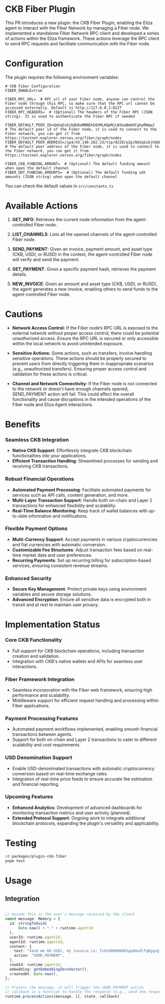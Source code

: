 # CKB Fiber Plugin
This PR introduces a new plugin: the CKB Fiber Plugin, enabling the Eliza agent to interact with the Fiber Network by managing a Fiber node. We implemented a standalone Fiber Network RPC client and developed a series of actions within the Eliza framework. These actions leverage the RPC client to send RPC requests and facilitate communication with the Fiber node.

# Configuration
The plugin requires the following environment variables:
``` env
# CKB Fiber Configuration
FIBER_ENABLE=true

FIBER_RPC_URL=  # RPC url of your Fiber node, anyone can control the Fiber node through this RPC, so make sure that the RPC url cannot be accessed externally. Default is http://127.0.0.1:8227
FIBER_RPC_HEADERS=  # (Optional) The headers of the Fiber RPC (JSON string). It is used to authenticate the Fiber RPC if needed

FIBER_DEFAULT_PEER_ID=QmSqSsbjkQG6aMBNEkG6hMLKQpMjLW3eaBmUdCghpRWqwJ  # The default peer id of the Fiber node, it is used to connect to the Fiber network, you can get it from https://testnet.explorer.nervos.org/fiber/graph/nodes
FIBER_DEFAULT_PEER_ADDRESS=/ip4/43.198.162.23/tcp/8228/p2p/QmSqSsbjkQG6aMBNEkG6hMLKQpMjLW3eaBmUdCghpRWqwJ  # The default peer address of the Fiber node, it is used to connect to the Fiber network, you can get it from https://testnet.explorer.nervos.org/fiber/graph/nodes

FIBER_CKB_FUNDING_AMOUNT=  # (Optional) The default funding amount when open the default channel
FIBER_UDT_FUNDING_AMOUNTS=  # (Optional) The default funding udt amounts (JSON string) when open the default channel
```
You can check the default values in `src/constants.ts`

# Available Actions

1. **GET_INFO**: Retrieves the current node information from the agent-controlled Fiber node.

2. **LIST_CHANNELS**: Lists all the opened channels of the agent-controlled Fiber node.

3. **SEND_PAYMENT**: Given an invoice, payment amount, and asset type (CKB, USDI, or RUSD) in the context, the agent-controlled Fiber node will verify and send the payment.

4. **GET_PAYMENT**: Given a specific payment hash, retrieves the payment details.

5. **NEW_INVOICE**: Given an amount and asset type (CKB, USDI, or RUSD), the agent generates a new invoice, enabling others to send funds to the agent-controlled Fiber node.

# Cautions
- **Network Access Control:** If the Fiber node’s RPC URL is exposed to the external network without proper access control, there could be potential unauthorized access. Ensure the RPC URL is secured or only accessible within the local network to avoid unintended exposure.

- **Sensitive Actions:** Some actions, such as transfers, involve handling sensitive operations. These actions should be properly secured to prevent users from directly triggering them in inappropriate scenarios (e.g., unauthorized transfers). Ensuring proper access control and validation for these actions is critical.

- **Channel and Network Connectivity:** If the Fiber node is not connected to the network or doesn't have enough channels opened, SEND_PAYMENT action will fail. This could affect the overall functionality and cause disruptions in the intended operations of the Fiber node and Eliza Agent interactions.

# Benefits

### Seamless CKB Integration

- **Native CKB Support**: Effortlessly integrate CKB blockchain functionalities into your applications.
- **Efficient Transaction Handling**: Streamlined processes for sending and receiving CKB transactions.

### Robust Financial Operations

- **Automated Payment Processing**: Facilitate automated payments for services such as API calls, content generation, and more.
- **Multi-Layer Transaction Support**: Handle both on-chain and Layer 2 transactions for enhanced flexibility and scalability.
- **Real-Time Balance Monitoring**: Keep track of wallet balances with up-to-date information and notifications.

### Flexible Payment Options

- **Multi-Currency Support**: Accept payments in various cryptocurrencies and fiat currencies with automatic conversion.
- **Customizable Fee Structures**: Adjust transaction fees based on real-time market data and user preferences.
- **Recurring Payments**: Set up recurring billing for subscription-based services, ensuring consistent revenue streams.

### Enhanced Security

- **Secure Key Management**: Protect private keys using environment variables and secure storage solutions.
- **Advanced Encryption**: Ensure all sensitive data is encrypted both in transit and at rest to maintain user privacy.

# Implementation Status

### Core CKB Functionality

- Full support for CKB blockchain operations, including transaction creation and validation.
- Integration with CKB's native wallets and APIs for seamless user interactions.

### Fiber Framework Integration

- Seamless incorporation with the Fiber web framework, ensuring high performance and scalability.
- Middleware support for efficient request handling and processing within Fiber applications.

### Payment Processing Features

- Automated payment workflows implemented, enabling smooth financial transactions between agents.
- Support for both on-chain and Layer 2 transactions to cater to different scalability and cost requirements.

### USD Denomination Support

- Enable USD-denominated transactions with automatic cryptocurrency conversion based on real-time exchange rates.
- Integration of real-time price feeds to ensure accurate fee estimation and financial reporting.

### Upcoming Features

- **Enhanced Analytics**: Development of advanced dashboards for monitoring transaction metrics and user activity (planned).
- **Extended Protocol Support**: Ongoing work to integrate additional blockchain protocols, expanding the plugin's versatility and applicability.

<!--
- [x] **Payment Actions:** Implement actions to send and receive payments using the Fiber Network.
- [ ] **Channel Management:** Implement actions to manage channels, including opening, closing, and updating channels.
- [ ] **CKB functionality:** Implement actions to interact with CKB, such as querying balances, sending CKB transactions, and managing UDTs.
- [ ] **Payment History:** Implement actions to retrieve payment history and details for the agent-controlled Fiber node.
- [ ] **Authorization and Access Control:** Because some actions involve sensitive operations, implementing proper authorization and access control mechanisms is essential.
-->

# Testing
``` bash
cd packages/plugin-ckb-fiber
pnpm test
```

# Usage

## Integration

``` typescript

// Assume this is the user's message received by the client
const message: Memory = {
  id: stringToUuid(
      Date.now() + "-" + runtime.agentId
  ),
  userId: runtime.agentId,
  agentId: runtime.agentId,
  content: {
    text: "Send me 60 USDI, my invoice is: fibt600000001pp8msdlfq6gqzg7dwfhddw3x46u2xydkgzm2e37kp6dr75yakkemrxjm67xjucccgj7hz46reg9m90gvax25pgfcrerysr67fesg34zzsu895nns8g78ua6x23f3w9xjyfzwht9grq5aa2vwaz0gaaxme6dqxfypk3g02753fc0a6e4e4jx7r982qv282mutcw8zzrx3y992av365sfv2pgpschnwn5wv3lglel8x96adqemcsp9j0l2rfue2rvp9yj60320wdewqj8aln2c3dh04s30nxg0hn0vufhdj8gkcvt5h4h8gfr02k8x6rnyulnlqgt5gqzmhkchn6tcqtgk0zkglgrl0wg8ede99gv204rgsqqjge9mq07u23f7vxfcdzpm57rt72359vp0yad9pkl5ttae44vxd5rzq09m2w8rc0ydryljywvgqj2gq0d",
    action: "SEND_PAYMENT",
  },
  roomId: runtime.agentId,
  embedding: getEmbeddingZeroVector(),
  createdAt: Date.now(),
};

// Process the message, it will trigger the SEND_PAYMENT action
// callback is a function to handle the response (e.g., send the response back to the user)
runtime.processActions(message, [], state, callback)

```
